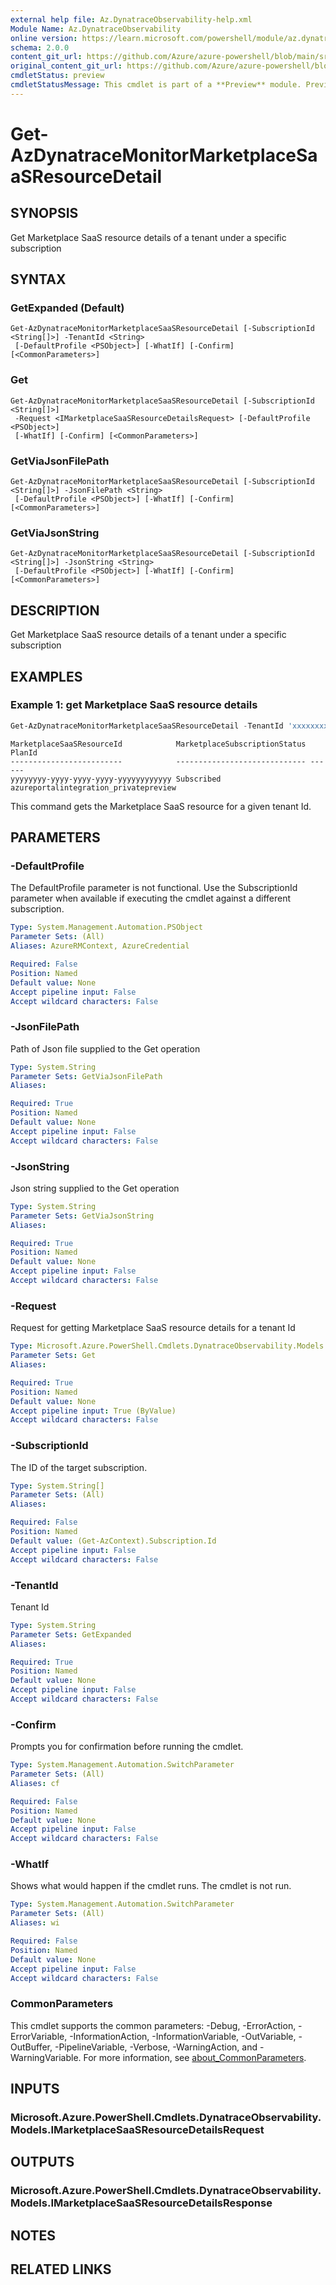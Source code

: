 ```yaml
---
external help file: Az.DynatraceObservability-help.xml
Module Name: Az.DynatraceObservability
online version: https://learn.microsoft.com/powershell/module/az.dynatraceobservability/get-azdynatracemonitormarketplacesaasresourcedetail
schema: 2.0.0
content_git_url: https://github.com/Azure/azure-powershell/blob/main/src/DynatraceObservability/DynatraceObservability/help/Get-AzDynatraceMonitorMarketplaceSaaSResourceDetail.md
original_content_git_url: https://github.com/Azure/azure-powershell/blob/main/src/DynatraceObservability/DynatraceObservability/help/Get-AzDynatraceMonitorMarketplaceSaaSResourceDetail.md
cmdletStatus: preview
cmdletStatusMessage: This cmdlet is part of a **Preview** module. Preview versions aren't recommended for use in production environments. For more information, see https://aka.ms/azps-refstatus.
---
```


# Get-AzDynatraceMonitorMarketplaceSaaSResourceDetail

## SYNOPSIS
Get Marketplace SaaS resource details of a tenant under a specific subscription

## SYNTAX

### GetExpanded (Default)
```
Get-AzDynatraceMonitorMarketplaceSaaSResourceDetail [-SubscriptionId <String[]>] -TenantId <String>
 [-DefaultProfile <PSObject>] [-WhatIf] [-Confirm] [<CommonParameters>]
```

### Get
```
Get-AzDynatraceMonitorMarketplaceSaaSResourceDetail [-SubscriptionId <String[]>]
 -Request <IMarketplaceSaaSResourceDetailsRequest> [-DefaultProfile <PSObject>]
 [-WhatIf] [-Confirm] [<CommonParameters>]
```

### GetViaJsonFilePath
```
Get-AzDynatraceMonitorMarketplaceSaaSResourceDetail [-SubscriptionId <String[]>] -JsonFilePath <String>
 [-DefaultProfile <PSObject>] [-WhatIf] [-Confirm] [<CommonParameters>]
```

### GetViaJsonString
```
Get-AzDynatraceMonitorMarketplaceSaaSResourceDetail [-SubscriptionId <String[]>] -JsonString <String>
 [-DefaultProfile <PSObject>] [-WhatIf] [-Confirm] [<CommonParameters>]
```

## DESCRIPTION
Get Marketplace SaaS resource details of a tenant under a specific subscription

## EXAMPLES

### Example 1: get Marketplace SaaS resource details
```powershell
Get-AzDynatraceMonitorMarketplaceSaaSResourceDetail -TenantId 'xxxxxxxx-xxxx-xxxx-xxxx-xxxxxxxxxxxx'
```

```output
MarketplaceSaaSResourceId            MarketplaceSubscriptionStatus PlanId
-------------------------            ----------------------------- ------
yyyyyyyy-yyyy-yyyy-yyyy-yyyyyyyyyyyy Subscribed                    azureportalintegration_privatepreview
```

This command gets the Marketplace SaaS resource for a given tenant Id.

## PARAMETERS

### -DefaultProfile
The DefaultProfile parameter is not functional.
Use the SubscriptionId parameter when available if executing the cmdlet against a different subscription.

```yaml
Type: System.Management.Automation.PSObject
Parameter Sets: (All)
Aliases: AzureRMContext, AzureCredential

Required: False
Position: Named
Default value: None
Accept pipeline input: False
Accept wildcard characters: False
```

### -JsonFilePath
Path of Json file supplied to the Get operation

```yaml
Type: System.String
Parameter Sets: GetViaJsonFilePath
Aliases:

Required: True
Position: Named
Default value: None
Accept pipeline input: False
Accept wildcard characters: False
```

### -JsonString
Json string supplied to the Get operation

```yaml
Type: System.String
Parameter Sets: GetViaJsonString
Aliases:

Required: True
Position: Named
Default value: None
Accept pipeline input: False
Accept wildcard characters: False
```

### -Request
Request for getting Marketplace SaaS resource details for a tenant Id

```yaml
Type: Microsoft.Azure.PowerShell.Cmdlets.DynatraceObservability.Models.IMarketplaceSaaSResourceDetailsRequest
Parameter Sets: Get
Aliases:

Required: True
Position: Named
Default value: None
Accept pipeline input: True (ByValue)
Accept wildcard characters: False
```

### -SubscriptionId
The ID of the target subscription.

```yaml
Type: System.String[]
Parameter Sets: (All)
Aliases:

Required: False
Position: Named
Default value: (Get-AzContext).Subscription.Id
Accept pipeline input: False
Accept wildcard characters: False
```

### -TenantId
Tenant Id

```yaml
Type: System.String
Parameter Sets: GetExpanded
Aliases:

Required: True
Position: Named
Default value: None
Accept pipeline input: False
Accept wildcard characters: False
```

### -Confirm
Prompts you for confirmation before running the cmdlet.

```yaml
Type: System.Management.Automation.SwitchParameter
Parameter Sets: (All)
Aliases: cf

Required: False
Position: Named
Default value: None
Accept pipeline input: False
Accept wildcard characters: False
```

### -WhatIf
Shows what would happen if the cmdlet runs.
The cmdlet is not run.

```yaml
Type: System.Management.Automation.SwitchParameter
Parameter Sets: (All)
Aliases: wi

Required: False
Position: Named
Default value: None
Accept pipeline input: False
Accept wildcard characters: False
```

### CommonParameters
This cmdlet supports the common parameters: -Debug, -ErrorAction, -ErrorVariable, -InformationAction, -InformationVariable, -OutVariable, -OutBuffer, -PipelineVariable, -Verbose, -WarningAction, and -WarningVariable. For more information, see [about_CommonParameters](http://go.microsoft.com/fwlink/?LinkID=113216).

## INPUTS

### Microsoft.Azure.PowerShell.Cmdlets.DynatraceObservability.Models.IMarketplaceSaaSResourceDetailsRequest

## OUTPUTS

### Microsoft.Azure.PowerShell.Cmdlets.DynatraceObservability.Models.IMarketplaceSaaSResourceDetailsResponse

## NOTES

## RELATED LINKS
